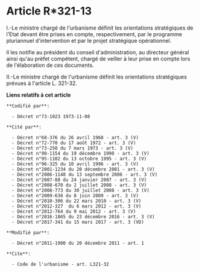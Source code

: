 # Article R*321-13

I.-Le ministre chargé de l'urbanisme définit les orientations stratégiques de l'Etat devant être prises en compte,
respectivement, par le programme pluriannuel d'intervention et par le projet stratégique opérationnel. 

Il les notifie au président du conseil d'administration, au directeur général ainsi qu'au préfet compétent, chargé de veiller
à leur prise en compte lors de l'élaboration de ces documents. 

II.-Le ministre chargé de l'urbanisme définit les orientations stratégiques prévues à l'article L. 321-32.

**Liens relatifs à cet article**

	**Codifié par**:

	  - Décret n°73-1023 1973-11-08

	**Cité par**:

	  - Décret n°68-376 du 26 avril 1968 - art. 3 (V)
	  - Décret n°72-770 du 17 août 1972 - art. 3 (V)
	  - Décret n°73-250 du 7 mars 1973 - art. 3 (V)
	  - Décret n°90-1154 du 19 décembre 1990 - art. 3 (V)
	  - Décret n°95-1102 du 13 octobre 1995 - art. 3 (V)
	  - Décret n°96-325 du 10 avril 1996 - art. 3 (V)
	  - Décret n°2001-1234 du 20 décembre 2001 - art. 3 (V)
	  - Décret n°2006-1140 du 13 septembre 2006 - art. 3 (V)
	  - Décret n°2007-88 du 24 janvier 2007 - art. 3 (V)
	  - Décret n°2008-670 du 2 juillet 2008 - art. 3 (V)
	  - Décret n°2008-773 du 30 juillet 2008 - art. 3 (V)
	  - Décret n°2009-636 du 8 juin 2009 - art. 3 (V)
	  - Décret n°2010-306 du 22 mars 2010 - art. 3 (V)
	  - Décret n°2012-327  du 6 mars 2012 - art. 3 (V)
	  - Décret n°2012-764 du 9 mai 2012 - art. 3 (V)
	  - Décret n°2016-1865 du 23 décembre 2016 - art. 3 (V)
	  - Décret n°2017-341 du 15 mars 2017 - art. 3 (VD)

	**Modifié par**:

	  - Décret n°2011-1900 du 20 décembre 2011 - art. 1

	**Cite**:

	  - Code de l'urbanisme - art. L321-32
